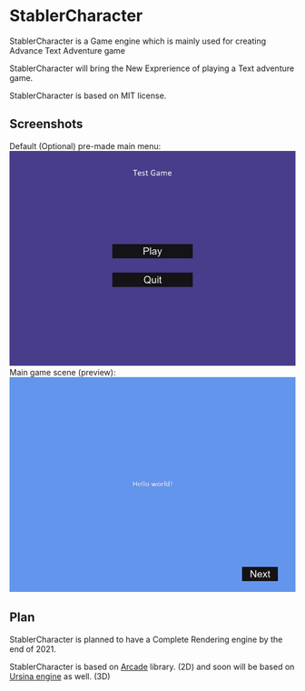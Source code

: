 # StablerCharacter
StablerCharacter is a Game engine which is mainly used for creating Advance Text Adventure game

StablerCharacter will bring the New Exprerience of playing a Text adventure game.

StablerCharacter is based on MIT license.

## Screenshots
Default (Optional) pre-made main menu:
![Main menu preview](assets/mainMenuPreview.png)
Main game scene (preview):
![Main game scene preview](assets/mainGameScenePreview.png)

## Plan
StablerCharacter is planned to have a Complete Rendering engine by the end of 2021.

StablerCharacter is based on [Arcade](https://arcade.academy/) library. (2D) and soon will be based on [Ursina engine](https://www.ursinaengine.org/) as well. (3D)
